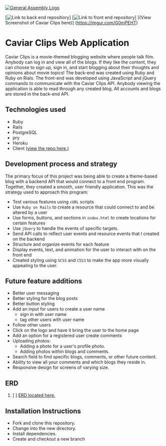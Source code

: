 [![General Assembly Logo](https://camo.githubusercontent.com/1a91b05b8f4d44b5bbfb83abac2b0996d8e26c92/687474703a2f2f692e696d6775722e636f6d2f6b6538555354712e706e67)](https://generalassemb.ly/education/web-development-immersive)

[![Link to back end repositiory](https://caviar-clips.herokuapp.com)]
[![Link to front end repository](https://maxxkowalik.github.io/caviar-clips-client/)]
[(View Screenshot of Caviar Clips here)] (https://imgur.com/G0mPEHT)

# Caviar Clips Web Application

Caviar Clips is a movie-themed blogging website where people talk film. Anybody can log in and view all of
the blogs. If they like the content, they can choose to sign up, sign in, and start blogging about their thoughts
and opinions about movie topics! The back-end was created using Ruby and Ruby on Rials. The front-end was developed
using JavaScript and jQuery commands to communicate with the Caviar Clips API. Anybody viewing the application
is able to read through any created blog. All accounts and blogs are stored in the back-end API.


## Technologies used

- Ruby
- Rails
- PostgreSQL
- pry
- Heroku
- Client [(view the repo here.)](https://github.com/MaxxKowalik/caviar-clips-client)

## Development process and strategy

The primary focus of this project was being able to create a theme-based blog with a backend
API that would connect to a front end program. Together, they created a smooth, user friendly
application. This was the strategy used to approach this program:
- Test various features using `cURL` scripts
- Use `Ruby on Rails` to create a resource that could connect to and be altered by a user
- Use forms, buttons, and sections in `index.html` to create locations for certain features
- Use `jQuery` to handle the events of specific targets.
- Send API calls to reflect user events and resource events that I created on the backend
- Structure and organize events for each feature
- Display events, text, and animation for the user to interact with on the front end
- Created styling using `SCSS` and `CSS3` to make the app more visually appealing to the user.

## Future feature additions
- Better user messaging
- Better styling for the blog posts
- Better button styling
- Add an input for users to create a user name
  - sign in with user name
  - tag other users with user name
- Follow other users
- Click on the logo and have it bring the user to the home page
- Add an option for a registered user create comments
- Uploading photos:
  - Adding a photo for a user's profile photo.
  - Adding photos within blogs and comments.
- Search field to find specific blogs, comments, or other future content.
- Ability to view all your comments and which blogs they reside in.
- Responsive design for screens of varying size.

## ERD
1. [ ] [ERD located here.](https://imgur.com/I7UQdYV)

## Installation Instructions

- Fork and clone this repository.
- Change into the new directory.
- Install dependencies.
- Create and checkout a new branch

